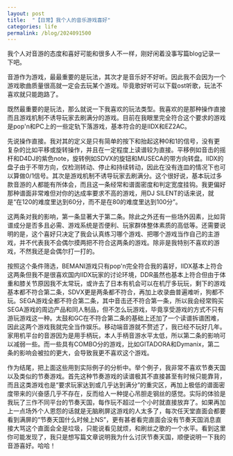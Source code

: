 ```yaml
---
layout: post
title:  "【日常】我个人的音乐游戏喜好"
categories: life
permalink: /blog/2024091500
---
```


我个人对音游的态度和喜好可能和很多人不一样，刚好闲着没事写篇blog记录一下吧。

音游作为游戏，最最重要的是玩法，其次才是音乐好不好听。因此我不会因为一个游戏歌曲质量很高就一定会去玩某个游戏。毕竟歌好听可以下载ost听歌，玩法不喜欢就只能跑路了。

既然最重要的是玩法，那么就说一下我喜欢的玩法类型。我喜欢的是那种操作直接而且游戏机制不诱导玩家去刷满分的游戏。目前在我眼里完全符合这个要求的游戏是pop'n和PC上的一些定轨下落游戏，基本符合的是IIDX和EZ2AC。

先说操作直接。我对其的定义是只有简单的按下和抬起这种0和1的信号，没有更复杂的比如平移或旋转操作，并且在一定程度上读谱较为直接。平移例如音击的摇杆和D4DJ的紫色note，旋转例如SDVX的旋钮和MUSECA的带方向转盘。IIDX的盘子由于不带方向，仅检测转动、停止和持续转动，因此在没有连皿的情况下也可以算做0/1信号。其次是游戏机制不诱导玩家去刷满分。这个很好说，基本玩过多款音游的人都能有所体会，而且这一条经常和谱面密度和判定宽度挂钩。我更偏好那种谱面非常难但对你的达成率要求不高的游戏，用DJ SILENT的话来说，就是“在120的难度里达到60分，而不是在80的难度里达到100分”。

这两条对我的影响，第一条显著大于第二条。除此之外还有一些场外因素，比如背谱成分是否多且必需、游戏系统是否便利、玩家群体整体素质的高低等。还需要说明的是，这个喜好只决定了我会认真练习哪个游戏、把哪个游戏当作自己的主游戏，并不代表我不会偶尔摸两把不符合这两条的游戏。除非是我特别不喜欢的游戏，不然我还是会偶尔打一打的。

按照这个条件筛选，BEMANI游戏只有pop'n完全符合我的喜好，IIDX基本上符合这两条但我不是很喜欢国内IIDX玩家的讨论环境，DDR虽然也基本上符合但由于体重和膝关节原因我不太常玩，或许去了日本有机会可以在机厅多玩玩，剩下的游戏基本都不符合第二条，SDVX更是两条都不符合，再加上收录曲普遍难听，狗都不玩。SEGA游戏全都不符合第二条，其中音击还不符合第一条，所以我会经常购买SEGA游戏的周边产品和同人制品，但不怎么玩游戏，毕竟享受游戏的方式不只有游玩游戏这一种。太鼓和GC在不符合第二条的基础上还加了一个读谱拆谱困难，因此这两个游戏我就完全当作娱乐。移动端音游就不赘述了，我已经不玩好几年。家用机平台的音游因为是用手柄玩，本人手柄音游水平太低，所以第二条的影响可以减弱一些。而一些具有COMBO分的游戏，比如GITADORA和Dymanix，第二条的影响会被拉的更大，会导致我更不喜欢这个游戏。

作为结尾，把上面这些用到实际例子的分析中。举个例子，我非常不喜欢节奏天国以及类似的节奏游戏。首先这种节奏游戏的读谱极其不直接甚至有时候只能靠背，而且这类游戏也是“要求玩家达到或几乎达到满分”的重灾区，再加上极低的谱面密度带来的兴奋感几乎不存在，反而给人一种提心吊胆走钢丝的感觉。实际的体验是我玩了三作不同平台的节奏天国，每作玩不超过一个小时就直接放弃了。如果再加上一点场外个人恩怨的话就是无脑刷屏这游戏的人太多了，每次任天堂直面会都要看到满屏的“节奏天国什么时候上NS”，更有甚者看完直面会没有节奏天国消息直接大骂这个直面会全是垃圾，只能说看见就烦，和刷丝之歌的一个水平。看到这里你可能发现了，我只是想写篇文章说明我为什么讨厌节奏天国，顺便说明一下我的音游喜好。哈哈！
